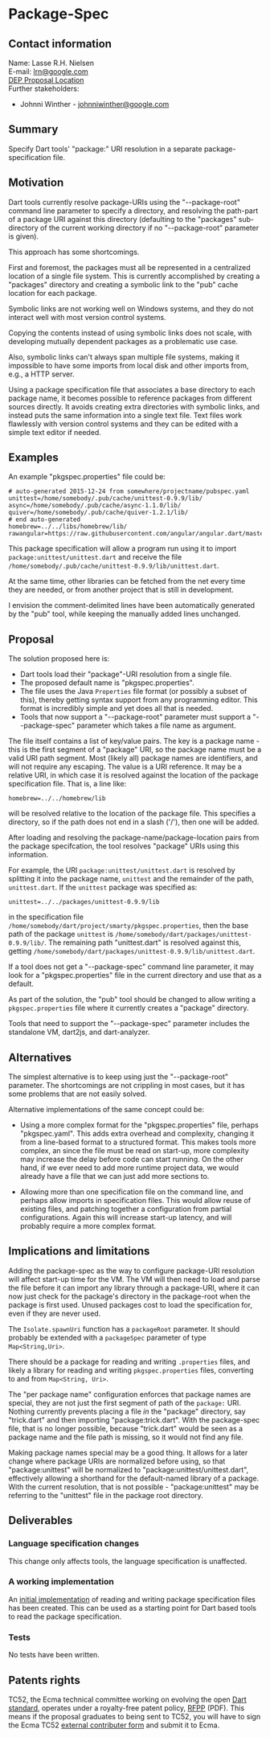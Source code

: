 # Package-Spec

## Contact information

Name: Lasse R.H. Nielsen  
E-mail: lrn@google.com  
[DEP Proposal Location][]  
Further stakeholders:  
- Johnni Winther - johnniwinther@google.com

## Summary

Specify Dart tools' "package:" URI resolution in a separate package-specification file.

## Motivation

Dart tools currently resolve package-URIs using the "--package-root" command line parameter to specify a directory, and resolving the path-part of a package URI against this directory (defaulting to the "packages" sub-directory of the current working directory if no "--package-root" parameter is given).

This approach has some shortcomings.

First and foremost, the packages must all be represented in a centralized location of a single file system.
This is currently accomplished by creating a "packages" directory and creating a symbolic link to the "pub" cache location for each package.

Symbolic links are not working well on Windows systems, and they do not interact well with most version control systems.

Copying the contents instead of using symbolic links does not scale, with developing mutually dependent packages as a problematic use case.

Also, symbolic links can't always span multiple file systems, making it impossible to have some imports from local disk and other imports from, e.g., a HTTP server.


Using a package specification file that associates a base directory to each package name, it becomes possible to reference packages from different sources directly.
It avoids creating extra directories with symbolic links, and instead puts the same information into a single text file. Text files work flawlessly with version control systems and they can be edited with a simple text editor if needed.

## Examples

An example "pkgspec.properties" file could be:

    # auto-generated 2015-12-24 from somewhere/projectname/pubspec.yaml
    unittest=/home/somebody/.pub/cache/unittest-0.9.9/lib/
    async=/home/somebody/.pub/cache/async-1.1.0/lib/
    quiver=/home/somebody/.pub/cache/quiver-1.2.1/lib/
    # end auto-generated
    homebrew=../../libs/homebrew/lib/
    rawangular=https://raw.githubusercontent.com/angular/angular.dart/master/lib/

This package specification will allow a program run using it to import `package:unittest/unittest.dart` and receive the file `/home/somebody/.pub/cache/unittest-0.9.9/lib/unittest.dart`.

At the same time, other libraries can be fetched from the net every time they are needed, or from another project that is still in development.

I envision the comment-delimited lines have been automatically generated by the "pub" tool, while keeping the manually added lines unchanged.

## Proposal

The solution proposed here is:

- Dart tools load their "package"-URI resolution from a single file.
- The proposed default name is "pkgspec.properties".
- The file uses the Java `Properties` file format (or possibly a subset of this), thereby getting syntax support from any programming editor. This format is incredibly simple and yet does all that is needed.
- Tools that now support a "--package-root" parameter must support a "--package-spec" parameter which takes a file name as argument.

The file itself contains a list of key/value pairs.
The key is a package name - this is the first segment of a "package" URI, so the package name must be a valid URI path segment. Most (likely all) package names are identifiers, and will not require any escaping.
The value is a URI reference. It may be a relative URI, in which case it is resolved against the location of the package specification file. That is, a line like:

    homebrew=../../homebrew/lib

will be resolved relative to the location of the package file. This specifies a directory, so if the path does not end in a slash ('/'), then one will be added.

After loading and resolving the package-name/package-location pairs from the package specifcation, the tool resolves "package" URIs using this information.

For example, the URI `package:unittest/unittest.dart` is resolved by splitting it into the package name, `unittest` and the remainder of the path, `unittest.dart`.
If the `unittest` package was specified as:

    unittest=../../packages/unittest-0.9.9/lib

in the specification file `/home/somebody/dart/project/smarty/pkgspec.properties`, then the base path of the package `unittest` is `/home/somebody/dart/packages/unittest-0.9.9/lib/`. The remaining path "unittest.dart" is resolved against this, getting `/home/somebody/dart/packages/unittest-0.9.9/lib/unittest.dart`.

If a tool does not get a "--package-spec" command line parameter, it may look for a "pkgspec.properties" file in the current directory and use that as a default.


As part of the solution, the "pub" tool should be changed to allow writing a `pkgspec.properties` file where it currently creates a "package" directory.

Tools that need to support the "--package-spec" parameter includes the standalone VM, dart2js, and dart-analyzer.

## Alternatives

The simplest alternative is to keep using just the "--package-root" parameter.
The shortcomings are not crippling in most cases, but it has some problems that are not easily solved.

Alternative implementations of the same concept could be:

- Using a more complex format for the "pkgspec.properties" file, perhaps "pkgspec.yaml". This adds extra overhead and complexity, changing it from a line-based format to a structured format. This makes tools more complex, an since the file must be read on start-up, more complexity may increase the delay before code can start running. On the other hand, if we ever need to add more runtime project data, we would already have a file that we can just add more sections to.

- Allowing more than one specification file on the command line, and perhaps allow imports in specification files. This would allow reuse of existing files, and patching together a configuration from partial configurations. Again this will increase start-up latency, and will probably require a more complex format.

## Implications and limitations

Adding the package-spec as the way to configure package-URI resolution will affect start-up time for the VM. The VM will then need to load and parse the file before it can import any library through a package-URI, where it can now just check for the package's directory in the package-root when the package is first used. Unused packages cost to load the specification for, even if they are never used.

The `Isolate.spawnUri` function has a `packageRoot` parameter. It should probably be extended with a `packageSpec` parameter of type `Map<String,Uri>`.

There should be a package for reading and writing `.properties` files, and likely a library for reading and writing `pkgspec.properties` files, converting to and from `Map<String, Uri>`.

The "per package name" configuration enforces that package names are special, they are not just the first segment of path of the `package:` URI. Nothing currently prevents placing a file *in* the "package" directory, say "trick.dart" and then importing "package:trick.dart". With the package-spec file, that is no longer possible, because "trick.dart" would be seen as a package name and the file path is missing, so it would not find any file.

Making package names special may be a good thing. It allows for a later change where package URIs are normalized before using, so that "package:unittest" will be normalized to "package:unittest/unittest.dart", effectively allowing a shorthand for the default-named library of a package. With the current resolution, that is not possible - "package:unittest" may be referring to the "unittest" file in the package root directory.


## Deliverables

### Language specification changes

This change only affects tools, the language specification is unaffected.

### A working implementation

An [initial implementation][] of reading and writing package specification files has been created.
This can be used as a starting point for Dart based tools to read the package specification.

### Tests

No tests have been written.

## Patents rights

TC52, the Ecma technical committee working on evolving the open [Dart standard][], operates under a royalty-free patent policy, [RFPP][] (PDF). This means if the proposal graduates to being sent to TC52, you will have to sign the Ecma TC52 [external contributer form]() and submit it to Ecma.

[DEP Proposal Location]: https://github.com/lrhn/dep-pkgspec/
[initial implementation]: https://codereview.chromium.org/772463002/
[dart standard]: http://www.ecma-international.org/publications/standards/Ecma-408.htm
[rfpp]: http://www.ecma-international.org/memento/TC52%20policy/Ecma%20Experimental%20TC52%20Royalty-Free%20Patent%20Policy.pdf
[form]: http://www.ecma-international.org/memento/TC52%20policy/Contribution%20form%20to%20TC52%20Royalty%20Free%20Task%20Group%20as%20a%20non-member.pdf
